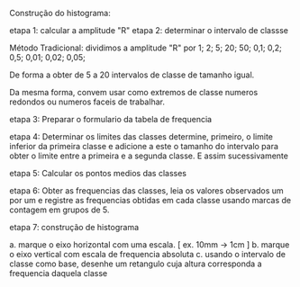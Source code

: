 Construção do histograma:

etapa 1: calcular a amplitude "R"
etapa 2: determinar o intervalo de classse

Método Tradicional:
dividimos a amplitude "R" por 
1; 2; 5; 20; 50;
0,1; 0,2; 0,5;
0,01; 0,02; 0,05;

De forma a obter de 5 a 20 intervalos de classe de tamanho igual.

Da mesma forma, convem usar como extremos de classe numeros redondos ou numeros faceis de trabalhar.

etapa 3: Preparar o formulario da tabela de frequencia

etapa 4: Determinar os limites das classes determine, primeiro, o limite inferior da primeira classe e adicione a este o tamanho do intervalo para obter o limite entre a primeira e a segunda classe. E assim sucessivamente

etapa 5: Calcular os pontos medios das classes

etapa 6: Obter as frequencias das classes, leia os valores observados um por um e registre as frequencias obtidas em cada classe usando marcas de contagem em grupos de 5.

etapa 7: construção de histograma

a. marque o eixo horizontal com uma escala. [ ex. 10mm -> 1cm ]
b. marque o eixo vertical com escala de frequencia absoluta
c. usando o intervalo de classe como base, desenhe um retangulo cuja altura corresponda a frequencia daquela classe

